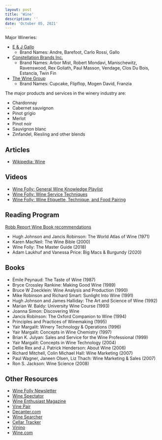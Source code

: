 ```yaml
---
layout: post
title: 'Wine'
description: ''
date: 'October 05, 2021'
---
```


Major Wineries:
* [E & J Gallo](https://en.wikipedia.org/wiki/E_%26_J_Gallo_Winery)
    * Brand Names: Andre, Barefoot, Carlo Rossi, Gallo
* [Constellation Brands Inc.](https://en.wikipedia.org/wiki/Constellation_Brands)
    * Brand Names: Arbor Mist, Robert Mondavi, Manischewitz, Ravenswood, Rex Goliath, Paul Masson, Vendage, Clos Du Bois, Estancia, Twin Fin
* [The Wine Group](https://en.wikipedia.org/wiki/The_Wine_Group)
    * Brand Names: Cupcake, Flipflop, Mogen David, Franzia

The major products and services in the winery industry are:
* Chardonnay
* Cabernet sauvignon
* Pinot grigio
* Merlot
* Pinot noir
* Sauvignon blanc
* Zinfandel, Riesling and other blends

## Articles
- [Wikipedia: Wine](https://en.wikipedia.org/wiki/Wine)

## Videos
- [Wine Folly: General Wine Knowledge Playlist](https://www.youtube.com/playlist?list=PLc_D-7JIibmT_prcceyF7C6AgDNP1IjpN)
- [Wine Folly: Wine Service Techniques](https://www.youtube.com/playlist?list=PLc_D-7JIibmQnDenAMAi1oLEsw0AoectB)
- [Wine Folly: Wine Etiquette, Technique, and Food Pairing](https://www.youtube.com/playlist?list=PLc_D-7JIibmRezSb1GWJVmMWfkL-sUCoA)

## Reading Program
[Robb Report Wine Book recommendations](https://robbreport.com/lifestyle/product-recommendations/best-wine-books-amazon-2913656/)
- Hugh Johnson and Jancis Robinson: The World Atlas of Wine (1971)
- Karen MacNeil: The Wine Bible (2000)
- Wine Folly: The Master Guide (2018)
- Adam Laukhuf and Vanessa Price: Big Macs & Burgundy (2020)

## Books

- Émile Peynaud: The Taste of Wine (1987)
- Bryce Crossley Rankine: Making Good Wine (1989)
- Bruce W Zoecklein: Wine Analysis and Production (1990)
- Mike Robinson and Richard Smart: Sunlight Into Wine (1991)
- Hugh Johnson and James Halliday: The Art and Science of Wine (1992)
- Marian W. Baldy: University Wine Course (1993)
- Joanna Simon: Discovering Wine
- Jancis Robinson: The Oxford Companion to Wine (1994)
- Principles and Practices of Winemaking (1995)
- Yair Margalit: Winery Technology & Operations (1996)
- Yair Margalit: Concepts in Wine Chemistry (1997)
- Brian K. Julyan: Sales and Service for the Wine Professional (1999)
- Yair Margalit: Concepts in Wine Technology (2004)
- Dellie Rex and J. Patrick Henderson: About Wine (2006)
- Richard Mitchell, Colin Michael Hall: Wine Marketing (2007)
- Paul Wagner, Janeen Olsen, Liz Thach: Wine Marketing & Sales (2007)
- Ron S. Jackson: Wine Science (2008)

## Other Resources
- [Wine Folly Newsletter](https://winefolly.com/subscribe/)
- [Wine Spectator](https://www.winespectator.com/)
- [Wine Enthusiast Magazine](https://www.winemag.com/)
- [Vine Pair](https://vinepair.com/)
- [Decanter.com](https://www.decanter.com/)
- [Wine Searcher](https://www.wine-searcher.com/)
- [Cellar Tracker](https://www.cellartracker.com/)
- [Vinino](https://www.vivino.com/)
- [Wine.com](https://www.wine.com/)